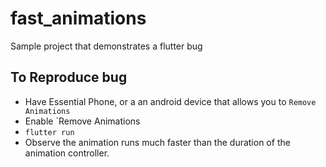# fast_animations
Sample project that demonstrates a flutter bug

## To Reproduce bug
- Have Essential Phone, or a an android device that allows you to `Remove Animations`
- Enable `Remove Animations
- `flutter run`
- Observe the animation runs much faster than the duration of the animation controller.

